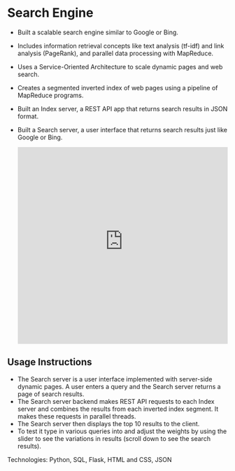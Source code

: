 # Search Engine

- Built a scalable search engine similar to Google or Bing.
- Includes information retrieval concepts like text analysis (tf-idf) and link analysis (PageRank), and parallel data processing with MapReduce.
- Uses a Service-Oriented Architecture to scale dynamic pages and web search.
- Creates a segmented inverted index of web pages using a pipeline of MapReduce programs.
- Built an Index server, a REST API app that returns search results in JSON format.
- Built a Search server, a user interface that returns search results just like Google or Bing.

  <p>
    <iframe src="https://c5b0-2600-6c44-74f0-94d0-d488-6c6e-3fdd-db05.ngrok-free.app/" width="100%" height="450" frameborder="0" scrolling="yes"></iframe>  
  </p>  

## Usage Instructions 

- The Search server is a user interface implemented with server-side dynamic pages. A user enters a query and the Search server returns a page of search results.
- The Search server backend makes REST API requests to each Index server and combines the results from each inverted index segment. It makes these requests in parallel threads.
- The Search server then displays the top 10 results to the client.
- To test it type in various queries into and adjust the weights by using the slider to see the variations in results (scroll down to see the search results).

Technologies: Python, SQL, Flask, HTML and CSS, JSON
